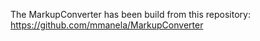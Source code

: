 The MarkupConverter has been build from this repository: 
https://github.com/mmanela/MarkupConverter
